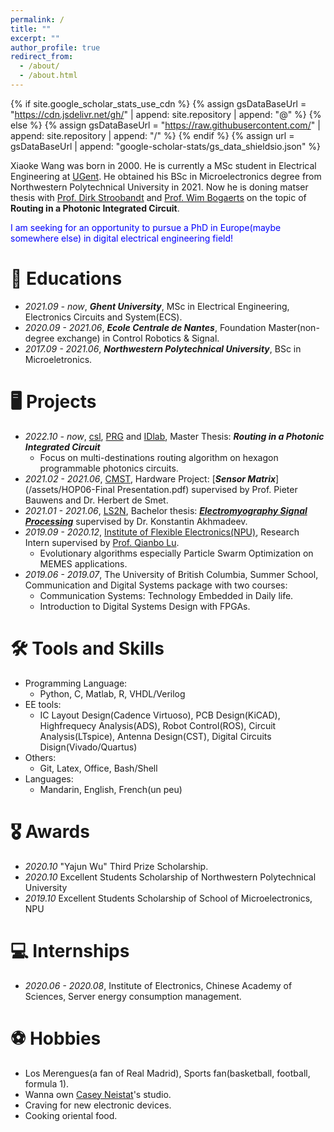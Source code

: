 ```yaml
---
permalink: /
title: ""
excerpt: ""
author_profile: true
redirect_from: 
  - /about/
  - /about.html
---
```


{% if site.google_scholar_stats_use_cdn %}
{% assign gsDataBaseUrl = "https://cdn.jsdelivr.net/gh/" | append: site.repository | append: "@" %}
{% else %}
{% assign gsDataBaseUrl = "https://raw.githubusercontent.com/" | append: site.repository | append: "/" %}
{% endif %}
{% assign url = gsDataBaseUrl | append: "google-scholar-stats/gs_data_shieldsio.json" %}

<span class='anchor' id='about-me'></span>

Xiaoke Wang was born in 2000. He is currently a MSc student in Electrical Engineering at [UGent](https://www.ugent.be/). He obtained his BSc in Microelectronics degree from Northwestern Polytechnical University in 2021. Now he is doning matser thesis with [Prof. Dirk Stroobandt](https://users.elis.ugent.be/~dstrooba/dstr_bio.html) and [Prof. Wim Bogaerts](https://photonics.intec.ugent.be/contact/people.asp?ID=2) on the topic of **Routing in a Photonic Integrated Circuit**.   
  
  
<span style="color:blue">I am seeking for an opportunity to pursue a PhD in Europe(maybe somewhere else) in digital electrical engineering field!
  


# 📖 Educations
- *2021.09 - now*, ***Ghent University***, MSc in Electrical Engineering, Electronics Circuits and System(ECS).  
- *2020.09 - 2021.06*, ***Ecole Centrale de Nantes***, Foundation Master(non-degree exchange) in Control Robotics & Signal.
- *2017.09 - 2021.06*, ***Northwestern Polytechnical University***, BSc in Microeletronics. 


# 🖥 Projects
- *2022.10 - now*, [csl](https://www.ugent.be/ea/elis/en/research/csl), [PRG](https://photonics.intec.ugent.be/) and [IDlab](https://www.ugent.be/ea/idlab/en), Master Thesis: ***Routing in a Photonic Integrated Circuit***
  - Focus on multi-destinations routing algorithm on hexagon programmable photonics circuits.
- *2021.02 - 2021.06*, [CMST](https://www.cmst.be/), Hardware Project: [***Sensor Matrix***](/assets/HOP06-Final Presentation.pdf) supervised by Prof. Pieter Bauwens and Dr. Herbert de Smet.
- *2021.01 - 2021.06*, [LS2N](https://www.ec-nantes.fr/english-version/research/laboratory-of-digital-sciences-of-nantes-ls2n), Bachelor thesis: [***Electromyography Signal Processing***](/assets/EMG.pdf) supervised by Dr. Konstantin Akhmadeev.
- *2019.09 - 2020.12*, [Institute of Flexible Electronics(NPU)](https://ife.nwpu.edu.cn/English/News/News.htm), Research Intern supervised by [Prof. Qianbo Lu](https://scholar.google.com/citations?user=wmF6mgQAAAAJ&hl=en).
  - Evolutionary algorithms especially Particle Swarm Optimization on MEMES applications.
- *2019.06 - 2019.07*, The University of British Columbia, Summer School, Communication and Digital Systems package with two courses:
  - Communication Systems: Technology Embedded in Daily life.
  - Introduction to Digital Systems Design with FPGAs. 

<!-- # 💬 Invited Talks
- *2021.06*, Lorem ipsum dolor sit amet, consectetur adipiscing elit. Vivamus ornare aliquet ipsum, ac tempus justo dapibus sit amet. 
- *2021.03*, Lorem ipsum dolor sit amet, consectetur adipiscing elit. Vivamus ornare aliquet ipsum, ac tempus justo dapibus sit amet.  \| [\[video\]](https://github.com/)
 -->
 
# 🛠 Tools and Skills
- Programming Language:
  - Python, C, Matlab, R, VHDL/Verilog
- EE tools:
  - IC Layout Design(Cadence Virtuoso), PCB Design(KiCAD), Highfrequecy Analysis(ADS), Robot Control(ROS),  Circuit Analysis(LTspice), Antenna Design(CST), Digital Circuits Disign(Vivado/Quartus)
- Others:
  - Git, Latex, Office, Bash/Shell
- Languages:
  - Mandarin, English, French(un peu)
 
# 🎖 Awards
- *2020.10* "Yajun Wu" Third Prize Scholarship.
- *2020.10* Excellent Students Scholarship of Northwestern Polytechnical University
- *2019.10* Excellent Students Scholarship of School of Microelectronics, NPU 

# 💻 Internships
- *2020.06 - 2020.08*, Institute of Electronics, Chinese Academy of Sciences, Server energy consumption management.


# ⚽ Hobbies
- Los Merengues(a fan of Real Madrid), Sports fan(basketball, football, formula 1).
- Wanna own [Casey Neistat](https://www.youtube.com/watch?v=dSmsQraeCVM)'s studio.
- Craving for new electronic devices.
- Cooking oriental food.
  
  
<script type="text/javascript" id="clustrmaps" src="//clustrmaps.com/map_v2.js?d=u6zqv4eU5KFuACwKCtJhr-8yI2BKSoJIInFFA-urL9I&cl=ffffff&w=a"></script>
<!-- <script async src="//busuanzi.ibruce.info/busuanzi/2.3/busuanzi.pure.mini.js"></script>
<span id="busuanzi_container_site_pv">Pageviews:<span id="busuanzi_value_site_pv"></span>times</span>
 -->
